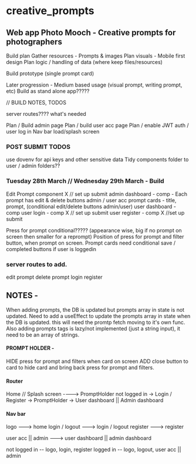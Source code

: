 # creative_prompts

## Web app Photo Mooch - Creative prompts for photographers

Build plan
Gather resources - Prompts & images
Plan visuals - Mobile first design
Plan logic / handling of data (where keep files/resources)

Build prototype (single prompt card)

Later progression - Medium based usage (visual prompt, writing prompt, etc)
Build as stand alone app?????

// BUILD NOTES, TODOS

server routes???? what's needed

Plan / Build admin page
Plan / build user acc page
Plan / enable JWT auth / user log in
Nav bar
load/splash screen

### POST SUBMIT TODOS

use dovenv for api keys and other sensitive data
Tidy components folder to user / admin folders??

### Tuesday 28th March // Wednesday 29th March - Build

Edit Prompt component X // set up submit
admin dashboard - comp - Each prompt has edit & delete buttons
admin / user acc prompt cards - title, prompt, (conditional edit/delete buttons admin/user)
user dashboard - comp
user login - comp X // set up submit
user register - comp X //set up submit

Press for prompt conditional????? (appearance wise, big if no prompt on screen then smaller for a reprompt)
Position of press for prompt and filter button, when prompt on screen.
Prompt cards need conditional save / completed buttons if user is loggedin

### server routes to add.

edit prompt
delete prompt
login
register

## NOTES -

When adding prompts, the DB is updated but prompts array in state is not updated. Need to add a useEffect to update the prompts array in state when the DB is updated. this will need the promtp fetch moving to it's own func.
Also adding prompts tags is lazy/not implemented (just a string input), it need to be an array of strings.

#### PROMPT HOLDER -

HIDE press for prompt and filters when card on screen
ADD close button to card to hide card and bring back press for prompt and filters.

#### Router

Home // Splash screen ----> PromptHolder not logged in
->
Login / Register
->
PromptHolder
->
User dashboard || Admin dashboard

#### Nav bar

logo ---> home
login / logout ---> login / logout
register ---> register

user acc || admin ---> user dashboard || admin dashboard

not logged in -- logo, login, register
logged in -- logo, logout, user acc || admin
